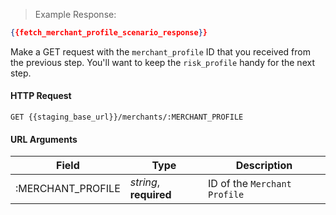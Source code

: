 > Example Response:

```json
{{fetch_merchant_profile_scenario_response}}
```

Make a GET request with the `merchant_profile` ID that you received from the previous step. You'll want to keep the `risk_profile` handy for the next step.

#### HTTP Request

`GET {{staging_base_url}}/merchants/:MERCHANT_PROFILE`

#### URL Arguments

Field | Type | Description
----- | ---- | -----------
:MERCHANT_PROFILE | *string*, **required** | ID of the `Merchant Profile`
